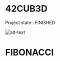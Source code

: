 # 42CUB3D

Project state : FINISHED


![alt-text](https://github.com/haitamgrissen/42CUB3D/blob/main/resources/going_backward.gif)

# FIBONACCI
